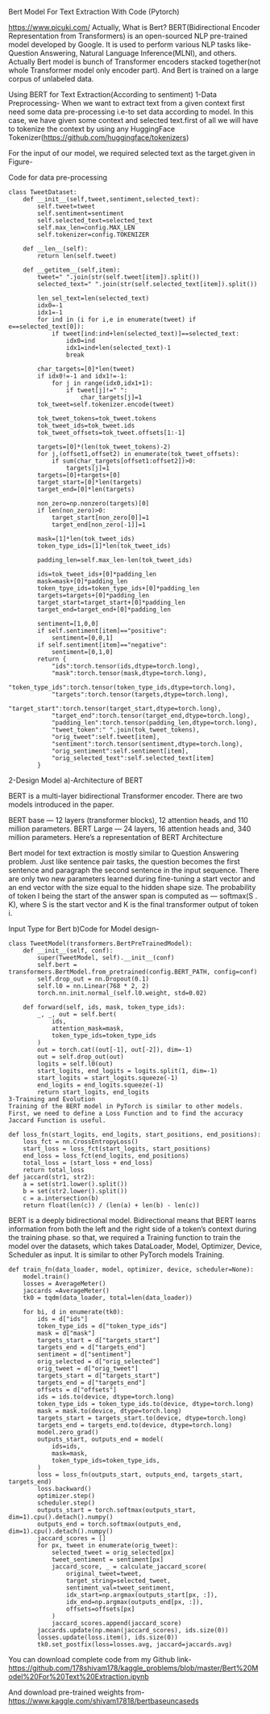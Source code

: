 Bert Model For Text Extraction With Code (Pytorch)

https://www.picuki.com/
Actually, What is Bert?
BERT(Bidirectional Encoder Representation from Transformers) is an open-sourced NLP pre-trained model developed by Google. It is used to perform various NLP tasks like-Question Answering, Natural Language Inference(MLNI), and others. Actually Bert model is bunch of Transformer encoders stacked together(not whole Transformer model only encoder part). And Bert is trained on a large corpus of unlabeled data.

Using BERT for Text Extraction(According to sentiment)
1-Data Preprocessing-
When we want to extract text from a given context first need some data pre-processing i.e-to set data according to model. In this case, we have given some context and selected text.first of all we will have to tokenize the context by using any HuggingFace Tokenizer(https://github.com/huggingface/tokenizers)

For the input of our model, we required selected text as the target.given in Figure-


Code for data pre-processing

```
class TweetDataset:
    def __init__(self,tweet,sentiment,selected_text):
        self.tweet=tweet
        self.sentiment=sentiment
        self.selected_text=selected_text
        self.max_len=config.MAX_LEN
        self.tokenizer=config.TOKENIZER
        
    def __len__(self):
        return len(self.tweet)
    
    def __getitem__(self,item):
        tweet=" ".join(str(self.tweet[item]).split())
        selected_text=" ".join(str(self.selected_text[item]).split())
        
        len_sel_text=len(selected_text)
        idx0=-1
        idx1=-1
        for ind in (i for i,e in enumerate(tweet) if e==selected_text[0]):
            if tweet[ind:ind+len(selected_text)]==selected_text:
                idx0=ind
                idx1=ind+len(selected_text)-1
                break
        
        char_targets=[0]*len(tweet)
        if idx0!=-1 and idx1!=-1:
            for j in range(idx0,idx1+1):
                if tweet[j]!=" ":
                    char_targets[j]=1
        tok_tweet=self.tokenizer.encode(tweet)
        
        tok_tweet_tokens=tok_tweet.tokens
        tok_tweet_ids=tok_tweet.ids
        tok_tweet_offsets=tok_tweet.offsets[1:-1]
        
        targets=[0]*(len(tok_tweet_tokens)-2)
        for j,(offset1,offset2) in enumerate(tok_tweet_offsets):
            if sum(char_targets[offset1:offset2])>0:
                targets[j]=1
        targets=[0]+targets+[0]
        target_start=[0]*len(targets)
        target_end=[0]*len(targets)
        
        non_zero=np.nonzero(targets)[0]
        if len(non_zero)>0:
            target_start[non_zero[0]]=1
            target_end[non_zero[-1]]=1
            
        mask=[1]*len(tok_tweet_ids)
        token_type_ids=[1]*len(tok_tweet_ids)
        
        padding_len=self.max_len-len(tok_tweet_ids)
        
        ids=tok_tweet_ids+[0]*padding_len
        mask=mask+[0]*padding_len
        token_tpye_ids=token_type_ids+[0]*padding_len
        targets=targets+[0]*padding_len
        target_start=target_start+[0]*padding_len
        target_end=target_end+[0]*padding_len   
        
        sentiment=[1,0,0]
        if self.sentiment[item]=="positive":
            sentiment=[0,0,1]
        if self.sentiment[item]=="negative":
            sentiment=[0,1,0]
        return {
            "ids":torch.tensor(ids,dtype=torch.long),
            "mask":torch.tensor(mask,dtype=torch.long),
            "token_type_ids":torch.tensor(token_type_ids,dtype=torch.long),
            "targets":torch.tensor(targets,dtype=torch.long),
            "target_start":torch.tensor(target_start,dtype=torch.long),
            "target_end":torch.tensor(target_end,dtype=torch.long),
            "padding_len":torch.tensor(padding_len,dtype=torch.long),
            "tweet_token":" ".join(tok_tweet_tokens),
            "orig_tweet":self.tweet[item],
            "sentiment":torch.tensor(sentiment,dtype=torch.long),
            "orig_sentiment":self.sentiment[item],
            "orig_selected_text":self.selected_text[item]
        }
```

2-Design Model
a)-Architecture of BERT

BERT is a multi-layer bidirectional Transformer encoder. There are two models introduced in the paper.

BERT base — 12 layers (transformer blocks), 12 attention heads, and 110 million parameters.
BERT Large — 24 layers, 16 attention heads and, 340 million parameters.
Here’s a representation of BERT Architecture


Bert model for text extraction is mostly similar to Question Answering problem. Just like sentence pair tasks, the question becomes the first sentence and paragraph the second sentence in the input sequence. There are only two new parameters learned during fine-tuning a start vector and an end vector with the size equal to the hidden shape size. The probability of token I being the start of the answer span is computed as — softmax(S . K), where S is the start vector and K is the final transformer output of token i.


Input Type for Bert
b)Code for Model design-

```
class TweetModel(transformers.BertPreTrainedModel):
    def __init__(self, conf):
        super(TweetModel, self).__init__(conf)
        self.bert = transformers.BertModel.from_pretrained(config.BERT_PATH, config=conf)
        self.drop_out = nn.Dropout(0.1)
        self.l0 = nn.Linear(768 * 2, 2)
        torch.nn.init.normal_(self.l0.weight, std=0.02)
    
    def forward(self, ids, mask, token_type_ids):
        _, _, out = self.bert(
            ids,
            attention_mask=mask,
            token_type_ids=token_type_ids
        )
        out = torch.cat((out[-1], out[-2]), dim=-1)
        out = self.drop_out(out)
        logits = self.l0(out)
        start_logits, end_logits = logits.split(1, dim=-1)
        start_logits = start_logits.squeeze(-1)
        end_logits = end_logits.squeeze(-1)
        return start_logits, end_logits
3-Training and Evolution
Training of the BERT model in PyTorch is similar to other models. First, we need to define a Loss Function and to find the accuracy Jaccard Function is useful.

def loss_fn(start_logits, end_logits, start_positions, end_positions):
    loss_fct = nn.CrossEntropyLoss()
    start_loss = loss_fct(start_logits, start_positions)
    end_loss = loss_fct(end_logits, end_positions)
    total_loss = (start_loss + end_loss)
    return total_loss
def jaccard(str1, str2): 
    a = set(str1.lower().split()) 
    b = set(str2.lower().split())
    c = a.intersection(b)
    return float(len(c)) / (len(a) + len(b) - len(c))
```

BERT is a deeply bidirectional model. Bidirectional means that BERT learns information from both the left and the right side of a token’s context during the training phase. so that, we required a Training function to train the model over the datasets, which takes DataLoader, Model, Optimizer, Device, Scheduler as input. It is similar to other PyTorch models Training.

```
def train_fn(data_loader, model, optimizer, device, scheduler=None):
    model.train()
    losses = AverageMeter()
    jaccards =AverageMeter()
    tk0 = tqdm(data_loader, total=len(data_loader))
    
    for bi, d in enumerate(tk0):
        ids = d["ids"]
        token_type_ids = d["token_type_ids"]
        mask = d["mask"]
        targets_start = d["targets_start"]
        targets_end = d["targets_end"]
        sentiment = d["sentiment"]
        orig_selected = d["orig_selected"]
        orig_tweet = d["orig_tweet"]
        targets_start = d["targets_start"]
        targets_end = d["targets_end"]
        offsets = d["offsets"]
        ids = ids.to(device, dtype=torch.long)
        token_type_ids = token_type_ids.to(device, dtype=torch.long)
        mask = mask.to(device, dtype=torch.long)
        targets_start = targets_start.to(device, dtype=torch.long)
        targets_end = targets_end.to(device, dtype=torch.long)
        model.zero_grad()
        outputs_start, outputs_end = model(
            ids=ids,
            mask=mask,
            token_type_ids=token_type_ids,
        )
        loss = loss_fn(outputs_start, outputs_end, targets_start, targets_end)
        loss.backward()
        optimizer.step()
        scheduler.step()
        outputs_start = torch.softmax(outputs_start, dim=1).cpu().detach().numpy()
        outputs_end = torch.softmax(outputs_end, dim=1).cpu().detach().numpy()
        jaccard_scores = []
        for px, tweet in enumerate(orig_tweet):
            selected_tweet = orig_selected[px]
            tweet_sentiment = sentiment[px]
            jaccard_score, _ = calculate_jaccard_score(
                original_tweet=tweet,
                target_string=selected_tweet,
                sentiment_val=tweet_sentiment,
                idx_start=np.argmax(outputs_start[px, :]),
                idx_end=np.argmax(outputs_end[px, :]),
                offsets=offsets[px]
            )
            jaccard_scores.append(jaccard_score)
        jaccards.update(np.mean(jaccard_scores), ids.size(0))
        losses.update(loss.item(), ids.size(0))
        tk0.set_postfix(loss=losses.avg, jaccard=jaccards.avg)
```

You can download complete code from my Github link-https://github.com/178shivam178/kaggle_problems/blob/master/Bert%20Model%20For%20Text%20Extraction.ipynb

And download pre-trained weights from-https://www.kaggle.com/shivam17818/bertbaseuncaseds